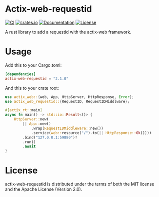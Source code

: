 # Actix-web-requestid 

[![CI](https://github.com/pastjean/actix-web-requestid/workflows/CI/badge.svg)](https://github.com/pastjean/actix-web-requestid/actions?query=workflow%3ACI)
[![crates.io](https://meritbadge.herokuapp.com/actix-web-requestid)](https://crates.io/crates/actix-web-requestid)
[![Documentation](https://docs.rs/actix-web-requestid/badge.svg)](https://docs.rs/actix-web-requestid)
[![License](https://img.shields.io/crates/l/actix-web-requestid.svg)](https://github.com/pastjean/actix-web-requestid#license)

A rust library to add a requestid with the actix-web framework.

# Usage

Add this to your Cargo.toml:

```toml
[dependencies]
actix-web-requestid = "2.1.0"
```

And this to your crate root:

```rust
use actix_web::{web, App, HttpServer, HttpResponse, Error};
use actix_web_requestid::{RequestID, RequestIDMiddlware};

#[actix_rt::main]
async fn main() -> std::io::Result<()> {
    HttpServer::new(
        || App::new()
            .wrap(RequestIDMiddleware::new())
            .service(web::resource("/").to(|| HttpResponse::Ok())))
        .bind("127.0.0.1:59880")?
        .run()
        .await
}
```

# License

actix-web-requestid is distributed under the terms of both the MIT license and the Apache License (Version 2.0).
